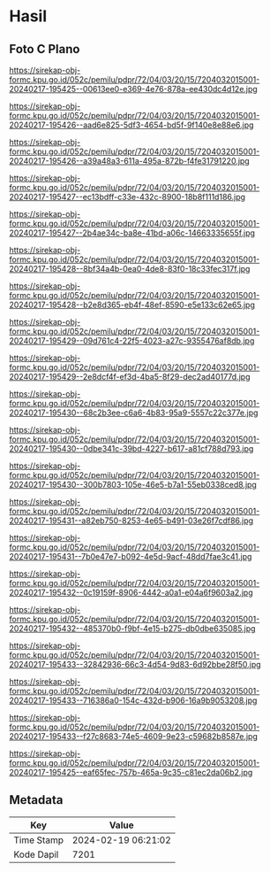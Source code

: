 # Hasil

## Foto C Plano

https://sirekap-obj-formc.kpu.go.id/052c/pemilu/pdpr/72/04/03/20/15/7204032015001-20240217-195425--00613ee0-e369-4e76-878a-ee430dc4d12e.jpg

https://sirekap-obj-formc.kpu.go.id/052c/pemilu/pdpr/72/04/03/20/15/7204032015001-20240217-195426--aad6e825-5df3-4654-bd5f-9f140e8e88e6.jpg

https://sirekap-obj-formc.kpu.go.id/052c/pemilu/pdpr/72/04/03/20/15/7204032015001-20240217-195426--a39a48a3-611a-495a-872b-f4fe31791220.jpg

https://sirekap-obj-formc.kpu.go.id/052c/pemilu/pdpr/72/04/03/20/15/7204032015001-20240217-195427--ec13bdff-c33e-432c-8900-18b8f111d186.jpg

https://sirekap-obj-formc.kpu.go.id/052c/pemilu/pdpr/72/04/03/20/15/7204032015001-20240217-195427--2b4ae34c-ba8e-41bd-a06c-14663335655f.jpg

https://sirekap-obj-formc.kpu.go.id/052c/pemilu/pdpr/72/04/03/20/15/7204032015001-20240217-195428--8bf34a4b-0ea0-4de8-83f0-18c33fec317f.jpg

https://sirekap-obj-formc.kpu.go.id/052c/pemilu/pdpr/72/04/03/20/15/7204032015001-20240217-195428--b2e8d365-eb4f-48ef-8590-e5e133c62e65.jpg

https://sirekap-obj-formc.kpu.go.id/052c/pemilu/pdpr/72/04/03/20/15/7204032015001-20240217-195429--09d761c4-22f5-4023-a27c-9355476af8db.jpg

https://sirekap-obj-formc.kpu.go.id/052c/pemilu/pdpr/72/04/03/20/15/7204032015001-20240217-195429--2e8dcf4f-ef3d-4ba5-8f29-dec2ad40177d.jpg

https://sirekap-obj-formc.kpu.go.id/052c/pemilu/pdpr/72/04/03/20/15/7204032015001-20240217-195430--68c2b3ee-c6a6-4b83-95a9-5557c22c377e.jpg

https://sirekap-obj-formc.kpu.go.id/052c/pemilu/pdpr/72/04/03/20/15/7204032015001-20240217-195430--0dbe341c-39bd-4227-b617-a81cf788d793.jpg

https://sirekap-obj-formc.kpu.go.id/052c/pemilu/pdpr/72/04/03/20/15/7204032015001-20240217-195430--300b7803-105e-46e5-b7a1-55eb0338ced8.jpg

https://sirekap-obj-formc.kpu.go.id/052c/pemilu/pdpr/72/04/03/20/15/7204032015001-20240217-195431--a82eb750-8253-4e65-b491-03e26f7cdf86.jpg

https://sirekap-obj-formc.kpu.go.id/052c/pemilu/pdpr/72/04/03/20/15/7204032015001-20240217-195431--7b0e47e7-b092-4e5d-9acf-48dd7fae3c41.jpg

https://sirekap-obj-formc.kpu.go.id/052c/pemilu/pdpr/72/04/03/20/15/7204032015001-20240217-195432--0c19159f-8906-4442-a0a1-e04a6f9603a2.jpg

https://sirekap-obj-formc.kpu.go.id/052c/pemilu/pdpr/72/04/03/20/15/7204032015001-20240217-195432--485370b0-f9bf-4e15-b275-db0dbe635085.jpg

https://sirekap-obj-formc.kpu.go.id/052c/pemilu/pdpr/72/04/03/20/15/7204032015001-20240217-195433--32842936-66c3-4d54-9d83-6d92bbe28f50.jpg

https://sirekap-obj-formc.kpu.go.id/052c/pemilu/pdpr/72/04/03/20/15/7204032015001-20240217-195433--716386a0-154c-432d-b906-16a9b9053208.jpg

https://sirekap-obj-formc.kpu.go.id/052c/pemilu/pdpr/72/04/03/20/15/7204032015001-20240217-195433--f27c8683-74e5-4609-9e23-c59682b8587e.jpg

https://sirekap-obj-formc.kpu.go.id/052c/pemilu/pdpr/72/04/03/20/15/7204032015001-20240217-195425--eaf65fec-757b-465a-9c35-c81ec2da06b2.jpg


## Metadata

| Key        | Value               |
| ---------- | ------------------- |
| Time Stamp | 2024-02-19 06:21:02 |
| Kode Dapil | 7201                |



